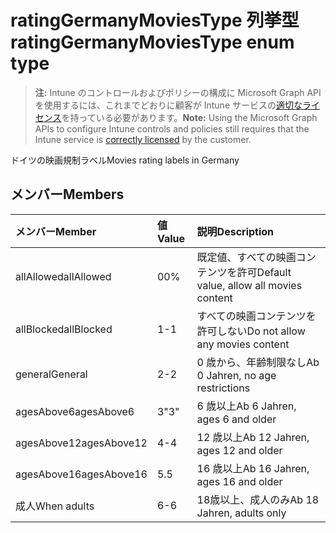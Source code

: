 # <a name="ratinggermanymoviestype-enum-type"></a><span data-ttu-id="f1518-101">ratingGermanyMoviesType 列挙型</span><span class="sxs-lookup"><span data-stu-id="f1518-101">ratingGermanyMoviesType enum type</span></span>

> <span data-ttu-id="f1518-102">**注:** Intune のコントロールおよびポリシーの構成に Microsoft Graph API を使用するには、これまでどおりに顧客が Intune サービスの[適切なライセンス](https://go.microsoft.com/fwlink/?linkid=839381)を持っている必要があります。</span><span class="sxs-lookup"><span data-stu-id="f1518-102">**Note:** Using the Microsoft Graph APIs to configure Intune controls and policies still requires that the Intune service is [correctly licensed](https://go.microsoft.com/fwlink/?linkid=839381) by the customer.</span></span>

<span data-ttu-id="f1518-103">ドイツの映画規制ラベル</span><span class="sxs-lookup"><span data-stu-id="f1518-103">Movies rating labels in Germany</span></span>
## <a name="members"></a><span data-ttu-id="f1518-104">メンバー</span><span class="sxs-lookup"><span data-stu-id="f1518-104">Members</span></span>
|<span data-ttu-id="f1518-105">メンバー</span><span class="sxs-lookup"><span data-stu-id="f1518-105">Member</span></span>|<span data-ttu-id="f1518-106">値</span><span class="sxs-lookup"><span data-stu-id="f1518-106">Value</span></span>|<span data-ttu-id="f1518-107">説明</span><span class="sxs-lookup"><span data-stu-id="f1518-107">Description</span></span>|
|:---|:---|:---|
|<span data-ttu-id="f1518-108">allAllowed</span><span class="sxs-lookup"><span data-stu-id="f1518-108">allAllowed</span></span>|<span data-ttu-id="f1518-109">0</span><span class="sxs-lookup"><span data-stu-id="f1518-109">0%</span></span>|<span data-ttu-id="f1518-110">既定値、すべての映画コンテンツを許可</span><span class="sxs-lookup"><span data-stu-id="f1518-110">Default value, allow all movies content</span></span>|
|<span data-ttu-id="f1518-111">allBlocked</span><span class="sxs-lookup"><span data-stu-id="f1518-111">allBlocked</span></span>|<span data-ttu-id="f1518-112">1</span><span class="sxs-lookup"><span data-stu-id="f1518-112">-1</span></span>|<span data-ttu-id="f1518-113">すべての映画コンテンツを許可しない</span><span class="sxs-lookup"><span data-stu-id="f1518-113">Do not allow any movies content</span></span>|
|<span data-ttu-id="f1518-114">general</span><span class="sxs-lookup"><span data-stu-id="f1518-114">General</span></span>|<span data-ttu-id="f1518-115">2</span><span class="sxs-lookup"><span data-stu-id="f1518-115">-2</span></span>|<span data-ttu-id="f1518-116">0 歳から、年齢制限なし</span><span class="sxs-lookup"><span data-stu-id="f1518-116">Ab 0 Jahren, no age restrictions</span></span>|
|<span data-ttu-id="f1518-117">agesAbove6</span><span class="sxs-lookup"><span data-stu-id="f1518-117">agesAbove6</span></span>|<span data-ttu-id="f1518-118">3</span><span class="sxs-lookup"><span data-stu-id="f1518-118">"3"</span></span>|<span data-ttu-id="f1518-119">6 歳以上</span><span class="sxs-lookup"><span data-stu-id="f1518-119">Ab 6 Jahren, ages 6 and older</span></span>|
|<span data-ttu-id="f1518-120">agesAbove12</span><span class="sxs-lookup"><span data-stu-id="f1518-120">agesAbove12</span></span>|<span data-ttu-id="f1518-121">4</span><span class="sxs-lookup"><span data-stu-id="f1518-121">-4</span></span>|<span data-ttu-id="f1518-122">12 歳以上</span><span class="sxs-lookup"><span data-stu-id="f1518-122">Ab 12 Jahren, ages 12 and older</span></span>|
|<span data-ttu-id="f1518-123">agesAbove16</span><span class="sxs-lookup"><span data-stu-id="f1518-123">agesAbove16</span></span>|<span data-ttu-id="f1518-124">5</span><span class="sxs-lookup"><span data-stu-id="f1518-124">.5</span></span>|<span data-ttu-id="f1518-125">16 歳以上</span><span class="sxs-lookup"><span data-stu-id="f1518-125">Ab 16 Jahren, ages 16 and older</span></span>|
|<span data-ttu-id="f1518-126">成人</span><span class="sxs-lookup"><span data-stu-id="f1518-126">When adults</span></span>|<span data-ttu-id="f1518-127">6</span><span class="sxs-lookup"><span data-stu-id="f1518-127">-6</span></span>|<span data-ttu-id="f1518-128">18歳以上、成人のみ</span><span class="sxs-lookup"><span data-stu-id="f1518-128">Ab 18 Jahren, adults only</span></span>|




